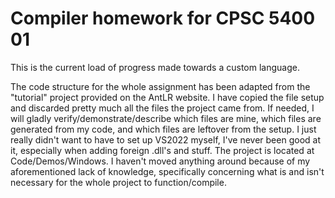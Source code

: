 # Compiler homework for CPSC 5400 01
This is the current load of progress made towards a custom language.

The code structure for the whole assignment has been adapted from the "tutorial" project provided on the AntLR website.
I have copied the file setup and discarded pretty much all the files the project came from. 
If needed, I will gladly verify/demonstrate/describe which files are mine, which files are generated from my code, and which files are leftover from the setup.
I just really didn't want to have to set up VS2022 myself, I've never been good at it, especially when adding foreign .dll's and stuff.
The project is located at Code/Demos/Windows. I haven't moved anything around because of my aforementioned lack of knowledge, specifically concerning what is and isn't necessary for the whole project to function/compile.

